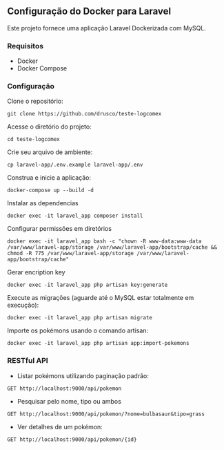 ## Configuração do Docker para Laravel

Este projeto fornece uma aplicação Laravel Dockerizada com MySQL.

### Requisitos

- Docker
- Docker Compose

### Configuração

Clone o repositório:

```
git clone https://github.com/drusco/teste-logcomex
```

Acesse o diretório do projeto:

```
cd teste-logcomex
```

Crie seu arquivo de ambiente:

```
cp laravel-app/.env.example laravel-app/.env
```

Construa e inicie a aplicação:

```
docker-compose up --build -d
```

Instalar as dependencias
```
docker exec -it laravel_app composer install
```

Configurar permissões em diretórios

```
docker exec -it laravel_app bash -c "chown -R www-data:www-data /var/www/laravel-app/storage /var/www/laravel-app/bootstrap/cache && chmod -R 775 /var/www/laravel-app/storage /var/www/laravel-app/bootstrap/cache"

```

Gerar encription key

```
docker exec -it laravel_app php artisan key:generate
```

Execute as migrações (aguarde até o MySQL estar totalmente em execução):

```
docker exec -it laravel_app php artisan migrate
```

Importe os pokémons usando o comando artisan:

```
docker exec -it laravel_app php artisan app:import-pokemons
```

### RESTful API

- Listar pokémons utilizando paginação padrão:

```
GET http://localhost:9000/api/pokemon
```

- Pesquisar pelo nome, tipo ou ambos

```
GET http://localhost:9000/api/pokemon/?nome=bulbasaur&tipo=grass
```

- Ver detalhes de um pokémon:

```
GET http://localhost:9000/api/pokemon/{id}
```

